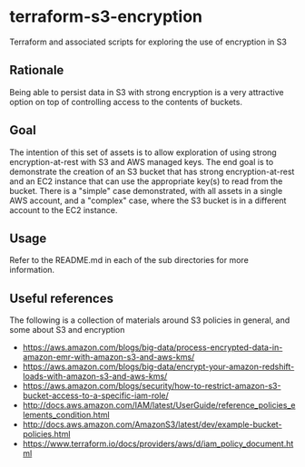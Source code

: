 # terraform-s3-encryption
Terraform and associated scripts for exploring the use of encryption in S3

## Rationale

Being able to persist data in S3 with strong encryption is a very attractive option on top of controlling access to the contents of buckets.

## Goal

The intention of this set of assets is to allow exploration of using strong encryption-at-rest with S3 and AWS managed keys. The end goal is to demonstrate the creation of an S3 bucket that has strong encryption-at-rest and an EC2 instance that can use the appropriate key(s) to read from the bucket. There is a "simple" case demonstrated, with all assets in a single AWS account, and a "complex" case, where the S3 bucket is in a different account to the EC2 instance.

## Usage

Refer to the README.md in each of the sub directories for more information.

## Useful references

The following is a collection of materials around S3 policies in general, and some about S3 and encryption

 - <https://aws.amazon.com/blogs/big-data/process-encrypted-data-in-amazon-emr-with-amazon-s3-and-aws-kms/>
 - <https://aws.amazon.com/blogs/big-data/encrypt-your-amazon-redshift-loads-with-amazon-s3-and-aws-kms/>
 - <https://aws.amazon.com/blogs/security/how-to-restrict-amazon-s3-bucket-access-to-a-specific-iam-role/>
 - <http://docs.aws.amazon.com/IAM/latest/UserGuide/reference_policies_elements_condition.html>
 - <http://docs.aws.amazon.com/AmazonS3/latest/dev/example-bucket-policies.html>
 - <https://www.terraform.io/docs/providers/aws/d/iam_policy_document.html>
